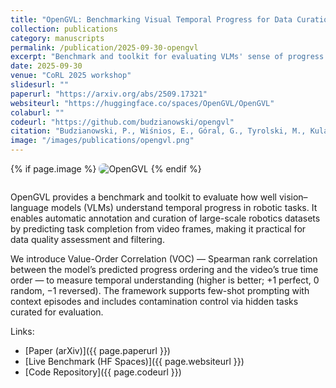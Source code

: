 ```yaml
---
title: "OpenGVL: Benchmarking Visual Temporal Progress for Data Curation"
collection: publications
category: manuscripts
permalink: /publication/2025-09-30-opengvl
excerpt: "Benchmark and toolkit for evaluating VLMs' sense of progress in robotics via Value-Order Correlation (VOC); enables automated dataset curation from videos."
date: 2025-09-30
venue: "CoRL 2025 workshop"
slidesurl: ""
paperurl: "https://arxiv.org/abs/2509.17321"
websiteurl: "https://huggingface.co/spaces/OpenGVL/OpenGVL"
colaburl: ""
codeurl: "https://github.com/budzianowski/opengvl"
citation: "Budzianowski, P., Wiśnios, E., Góral, G., Tyrolski, M., Kulakov, I., Petrenko, V., & Walas, K. (2025). OpenGVL - Benchmarking Visual Temporal Progress for Data Curation. arXiv:2509.17321."
image: "/images/publications/opengvl.png"
---
```


{% if page.image %}
<img src="{{ page.image }}" alt="OpenGVL" style="max-width: 420px; border-radius: 8px; margin-bottom: 1em;" />
{% endif %}

OpenGVL provides a benchmark and toolkit to evaluate how well vision–language models (VLMs) understand temporal progress in robotic tasks. It enables automatic annotation and curation of large-scale robotics datasets by predicting task completion from video frames, making it practical for data quality assessment and filtering.

We introduce Value-Order Correlation (VOC) — Spearman rank correlation between the model’s predicted progress ordering and the video’s true time order — to measure temporal understanding (higher is better; +1 perfect, 0 random, −1 reversed). The framework supports few-shot prompting with context episodes and includes contamination control via hidden tasks curated for evaluation.

Links:
- [Paper (arXiv)]({{ page.paperurl }})
- [Live Benchmark (HF Spaces)]({{ page.websiteurl }})
- [Code Repository]({{ page.codeurl }})
